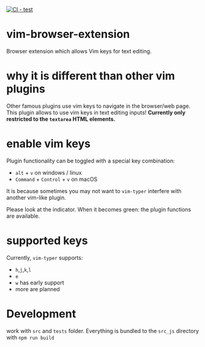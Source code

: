 [![CI - test](https://github.com/sculpt0r/vim-browser-extension/actions/workflows/test.yml/badge.svg?branch=master)](https://github.com/sculpt0r/vim-browser-extension/actions/workflows/test.yml)

# vim-browser-extension

Browser extension which allows Vim keys for text editing.

# why it is different than other vim plugins

Other famous plugins use vim keys to navigate in the browser/web page. This plugin allows to use vim keys in text editing inputs! **Currently only restricted to the `textarea` HTML elements.**

# enable vim keys

Plugin functionality can be toggled with a special key combination:

-   `alt` + `v` on windows / linux
-   `Command` + `Control` + `v` on macOS

It is because sometimes you may not want to `vim-typer` interfere with another vim-like plugin.

Please look at the indicator. When it becomes green: the plugin functions are available.

# supported keys

Currently, `vim-typer` supports:

-   `h`,`j`,`k`,`l`
-   `e`
-   `w` has early support
-   more are planned

# Development

work with `src` and `tests` folder. Everything is bundled to the `src_js` directory with `npm run build`
